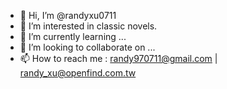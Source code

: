 - 👋 Hi, I’m @randyxu0711
- 👀 I’m interested in classic novels.
- 🌱 I’m currently learning ...
- 💞️ I’m looking to collaborate on ...
- 📫 How to reach me : randy970711@gmail.com | randy_xu@openfind.com.tw

<!---
randyxu0711/randyxu0711 is a ✨ special ✨ repository because its `README.md` (this file) appears on your GitHub profile.
You can click the Preview link to take a look at your changes.
--->
